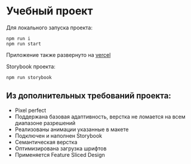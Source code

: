 # Учебный проект

Для локального запуска проекта:

```
npm run i
npm run start
```

Приложение также развернуто на [vercel](https://innotech-project.vercel.app/)

Storybook проекта:

```
npm run storybook
```

## Из дополнительных требований проекта:

-   Pixel perfect
-   Поддержана базовая адаптивность, верстка не ломается на всем диапазоне разрешений
-   Реализованы анимации указанные в макете
-   Подключен и наполнен Storybook
-   Семантическая верстка
-   Оптимизирована загрузка шрифтов
-   Применяется Feature Sliced Design
